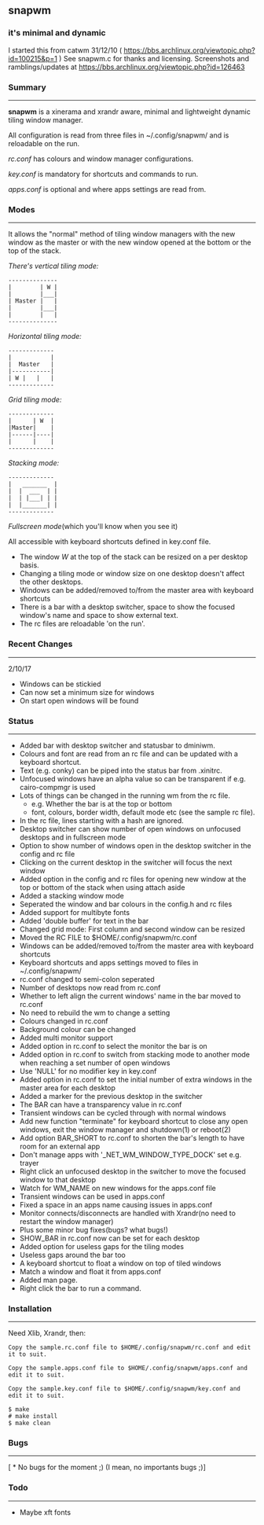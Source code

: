 ## snapwm
### it's minimal and dynamic

I started this from catwm 31/12/10 ( https://bbs.archlinux.org/viewtopic.php?id=100215&p=1 )
    See snapwm.c for thanks and licensing.
Screenshots and ramblings/updates at https://bbs.archlinux.org/viewtopic.php?id=126463


### Summary
-------


**snapwm** is a xinerama and xrandr aware, minimal and lightweight dynamic tiling window manager.

All configuration is read from three files in ~/.config/snapwm/ and is reloadable on the run.

*rc.conf* has colours and window manager configurations.

*key.conf* is mandatory for shortcuts and commands to run.

*apps.conf* is optional and where apps settings are read from.

### Modes
-----

It allows the "normal" method of tiling window managers with the new
    window as the master or with the new window opened at the bottom
    or the top of the stack.

 *There's vertical tiling mode:*

    --------------
    |        | W |
    |        |___|
    | Master |   |
    |        |___|
    |        |   |
    --------------

 *Horizontal tiling mode:*

    -------------
    |           |
    |  Master   |
    |-----------|
    | W |   |   |
    -------------

 *Grid tiling mode:*

    -------------
    |      | W  |
    |Master|    |
    |------|----|
    |      |    |
    -------------

 *Stacking mode:*

    -------------
    |   _______  |
    |  |  ___  | |
    |  | |___| | |
    |  |_______| |
    -------------


 *Fullscreen mode*(which you'll know when you see it)

 All accessible with keyboard shortcuts defined in key.conf file.
 
 * The window *W* at the top of the stack can be resized on a per desktop basis.
 * Changing a tiling mode or window size on one desktop doesn't affect the other desktops.
 * Windows can be added/removed to/from the master area with keyboard shortcuts
 * There is a bar with a desktop switcher, space to show the focused window's name and space to show external text.
 * The rc files are reloadable 'on the run'.


### Recent Changes
--------------

2/10/17

  * Windows can be stickied
  * Can now set a minimum size for windows
  * On start open windows will be found


### Status
------

  * Added bar with desktop switcher and statusbar to dminiwm.
  * Colours and font are read from an rc file and can be updated with a keyboard shortcut.
  * Text (e.g. conky) can be piped into the status bar from .xinitrc.
  * Unfocused windows have an alpha value so can be transparent if e.g. cairo-compmgr is used
  * Lots of things can be changed in the running wm from the rc file.
	* e.g. Whether the bar is at the top or bottom
	* font, colours, border width, default mode etc (see the sample rc file).
  * In the rc file, lines starting with a hash are ignored.
  * Desktop switcher can show number of open windows on unfocused desktops and in fullscreen mode
  * Option to show number of windows open in the desktop switcher in the config and rc file
  * Clicking on the current desktop in the switcher will focus the next window
  * Added option in the config and rc files for opening new window at the 
  top or bottom of the stack when using attach aside
  * Added a stacking window mode
  * Seperated the window and bar colours in the config.h and rc files
  * Added support for multibyte fonts
  * Added 'double buffer' for text in the bar
  * Changed grid mode: First column and second window can be resized
  * Moved the RC FILE to $HOME/.config/snapwm/rc.conf
  * Windows can be added/removed to/from the master area with keyboard shortcuts
  * Keyboard shortcuts and apps settings moved to files in ~/.config/snapwm/
  * rc.conf changed to semi-colon seperated
  * Number of desktops now read from rc.conf
  * Whether to left align the current windows' name in the bar moved to rc.conf
  * No need to rebuild the wm to change a setting
  * Colours changed in rc.conf
  * Background colour can be changed
  * Added multi monitor support
  * Added option in rc.conf to select the monitor the bar is on
  * Added option in rc.conf to switch from stacking mode to another
     mode when reaching a set number of open windows
  * Use 'NULL' for no modifier key in key.conf
  * Added option in rc.conf to set the initial number of extra
     windows in the master area for each desktop
  * Added a marker for the previous desktop in the switcher
  * The BAR can have a transparency value in rc.conf
  * Transient windows can be cycled through with normal windows
  * Add new function "terminate" for keyboard shortcut to
     close any open windows, exit the window manager and shutdown(1)
     or reboot(2)
  * Add option BAR_SHORT to rc.conf to shorten the bar's 
     length to have room for an external app
  *  Don't manage apps with '_NET_WM_WINDOW_TYPE_DOCK' set
      e.g. trayer
  * Right click an unfocused desktop in the switcher to move the
     focused window to that desktop
  * Watch for WM_NAME on new windows for the apps.conf file
  * Transient windows can be used in apps.conf
  * Fixed a space in an apps name causing issues in apps.conf
  * Monitor connects/disconnects are handled with Xrandr(no need to restart the window manager)
  * Plus some minor bug fixes(bugs? what bugs!)
  * SHOW_BAR in rc.conf now can be set for each desktop
  * Added option for useless gaps for the tiling modes
  * Useless gaps around the bar too
  * A keyboard shortcut to float a window on top of tiled windows
  * Match a window and float it from apps.conf
  * Added man page.
  * Right click the bar to run a command.


### Installation
------------

Need Xlib, Xrandr, then:

    Copy the sample.rc.conf file to $HOME/.config/snapwm/rc.conf and edit it to suit.

    Copy the sample.apps.conf file to $HOME/.config/snapwm/apps.conf and edit it to suit.

    Copy the sample.key.conf file to $HOME/.config/snapwm/key.conf and edit it to suit.

    $ make
    # make install
    $ make clean


### Bugs
----

[ * No bugs for the moment ;) (I mean, no importants bugs ;)]


### Todo
----

  * Maybe xft fonts
